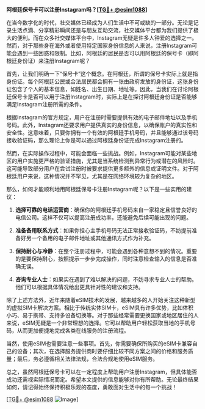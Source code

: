 **阿根廷保号卡可以注册Instagram吗？[[TG💪+ @esim1088](https://t.me/s/esim1088)]**

在当今数字化的时代，社交媒体已经成为人们生活中不可或缺的一部分。无论是记录生活点滴、分享精彩瞬间还是与朋友互动交流，社交媒体平台都为我们提供了极大的便利。而在众多社交媒体平台中，Instagram无疑是许多人钟爱的选择之一。然而，对于那些身在海外或者使用特定国家身份信息的人来说，注册Instagram可能会遇到一些困惑和限制。比如，阿根廷的居民是否可以用阿根廷的保号卡（即阿根廷身份证）来注册Instagram呢？

首先，让我们明确一下“保号卡”这个概念。在阿根廷，所谓的保号卡实际上就是指身份证。每个阿根廷公民或合法居民都会拥有一张由政府发放的身份证，这张身份证包含了个人的基本信息，如姓名、出生日期、地址等。因此，当我们在讨论阿根廷保号卡是否可以用于注册Instagram时，实际上是在探讨阿根廷身份证是否能够满足Instagram注册所需的条件。

根据Instagram的官方规定，用户在注册时需要提供有效的电子邮件地址以及手机号码。此外，Instagram还要求用户提供真实的身份信息，以确保账户的真实性和安全性。这意味着，只要你拥有一个有效的阿根廷手机号码，并且能够通过该号码接收验证码，那么理论上你是可以通过阿根廷身份证完成Instagram注册的。

然而，在实际操作过程中，可能会面临一些挑战。例如，Instagram可能对某些地区的用户实施更严格的验证措施，尤其是当系统检测到异常行为或潜在的风险时。这可能导致部分用户在尝试注册时被要求提供更多额外的信息或证明文件。对于阿根廷用户来说，这种情况并不罕见，尤其是在网络环境较为复杂的地区。

那么，如何才能顺利地用阿根廷保号卡注册Instagram呢？以下是一些实用的建议：

1. **选择可靠的电话运营商**：确保你的阿根廷手机号码来自一家稳定且信誉良好的电信公司。这样不仅可以提高注册成功率，还能避免后续可能出现的问题。

2. **准备备用联系方式**：如果你担心主手机号码无法正常接收验证码，不妨提前准备好另一个备用的电子邮件地址或其他通讯方式作为补充。

3. **保持耐心与冷静**：在整个注册过程中，可能会遇到各种意想不到的情况。重要的是要保持耐心，按照提示一步步完成操作，同时注意检查输入的信息是否准确无误。

4. **咨询专业人士**：如果实在遇到了难以解决的问题，不妨寻求专业人士的帮助。他们可以根据具体情况给出更具针对性的建议和支持。

除了上述方法外，近年来随着eSIM技术的发展，越来越多的人开始关注这种新型的虚拟SIM卡解决方案。相比于传统实体SIM卡，eSIM具有许多优势，比如体积小巧、易于携带、支持多设备切换等。对于那些经常需要更换国家或地区居住的人来说，eSIM无疑是一个非常理想的选择。它可以帮助用户轻松获取当地的手机号码，从而更加便捷地完成各类在线服务的注册流程。

当然，使用eSIM也需要注意一些事项。首先，你需要确保所购买的eSIM卡兼容自己的设备；其次，在选择服务提供商时要仔细比较不同方案之间的价格和服务质量；最后，务必遵循相关法律法规，合法合规地使用eSIM服务。

总之，虽然阿根廷保号卡可以在一定程度上帮助用户注册Instagram，但具体能否成功还需视实际情况而定。希望本文提供的信息能够对你有所帮助。无论最终结果如何，请记得始终保持积极乐观的态度，勇敢面对生活中的每一个挑战！

[[TG💪+ @esim1088](https://t.me/s/esim1088) ![Image](https://i.postimg.cc/4NQfJmqS/Snipaste-2025-05-13-00-14-12.png)]